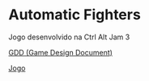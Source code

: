 # Automatic Fighters
Jogo desenvolvido na Ctrl Alt Jam 3

[GDD (Game Design Document)](https://docs.google.com/document/d/1axRypsqDfDcewulQdK8MYe486MrRKZgO4IBOBm0wkSQ/edit?usp=sharing)

[Jogo](https://gabrielhcassiano.github.io/Automatic-Fighters/)
